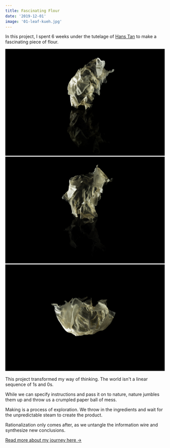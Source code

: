 ```yaml
---
title: Fascinating Flour
date: '2019-12-01'
image: '01-leaf-kueh.jpg'
---
```


In this project, I spent 6 weeks under the tutelage of [Hans Tan](hanstan.net) to make a fascinating piece of flour.

![Leaf Kueh](01-leaf-kueh.jpg)
![Leaf Kueh](02-leaf-kueh.jpg)
![Leaf Kueh](03-leaf-kueh.jpg)

This project transformed my way of thinking. The world isn't a linear sequence of 1s and 0s.

While we can specify instructions and pass it on to nature, nature jumbles them up and throw us a crumpled paper ball of mess.

Making is a process of exploration. We throw in the ingredients and wait for the unpredictable steam to create the product.

Rationalization only comes after, as we untangle the information wire and synthesize new conclusions.

[Read more about my journey here →](/modules/ID1105-Making-The-Fascinating-Kueh)